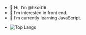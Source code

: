 - 👋 Hi, I’m @hkc619
- 👀 I’m interested in front end.
- 🌱 I’m currently learning JavaScript.
- <!--
- 💞️ I’m looking to collaborate on ...
- 📫 How to reach me 
-->
<!---
hkc619/hkc619 is a ✨ special ✨ repository because its `README.md` (this file) appears on your GitHub profile.
You can click the Preview link to take a look at your changes.
--->
![Top Langs](https://github-readme-stats.vercel.app/api/top-langs/?username=hkc619&layout=compact&theme=moltack)
